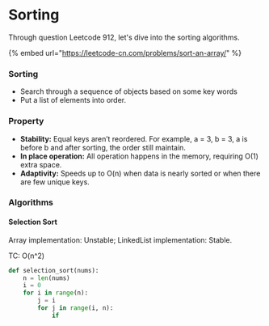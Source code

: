 # Sorting

Through question Leetcode 912, let's dive into the sorting algorithms. 

{% embed url="https://leetcode-cn.com/problems/sort-an-array/" %}

### Sorting 

* Search through a sequence of objects based on some key words
* Put a list of elements into order. 

### Property

* **Stability:** Equal keys aren’t reordered. For example, a = 3, b = 3, a is before b and after sorting, the order still maintain. 
* **In place operation:** All operation happens in the memory, requiring O\(1\) extra space.
* **Adaptivity:** Speeds up to O\(n\) when data is nearly sorted or when there are few unique keys.

### Algorithms 

#### Selection Sort 

Array implementation: Unstable; LinkedList implementation: Stable.

TC: O\(n^2\)

```python
def selection_sort(nums):
    n = len(nums)
    i = 0 
    for i in range(n):
        j = i 
        for j in range(i, n):
            if 
            
    
```



